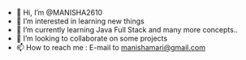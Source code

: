 - 👋 Hi, I’m @MANISHA2610
- 👀 I’m interested in learning new things
- 🌱 I’m currently learning Java Full Stack and many more concepts..
- 💞️ I’m looking to collaborate on some projects
- 📫 How to reach me : E-mail to manishamari@gmail.com

<!---
MANISHA2610/MANISHA2610 is a ✨ special ✨ repository because its `README.md` (this file) appears on your GitHub profile.
You can click the Preview link to take a look at your changes.
--->
